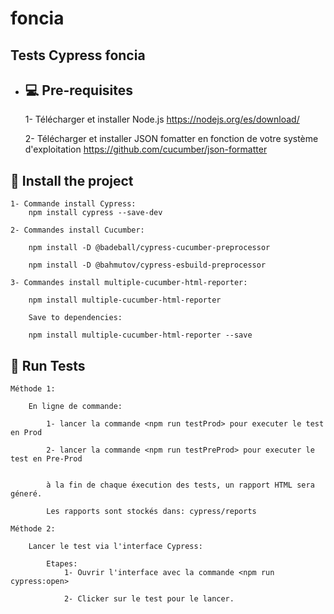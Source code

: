 # foncia
## Tests Cypress foncia
- ## 💻 Pre-requisites
    1- Télécharger et installer Node.js
        https://nodejs.org/es/download/
        
    2- Télécharger et installer JSON fomatter en fonction de votre système d'exploitation
        https://github.com/cucumber/json-formatter 

## 🚀 Install the project
    1- Commande install Cypress: 
        npm install cypress --save-dev
        
    2- Commandes install Cucumber: 

        npm install -D @badeball/cypress-cucumber-preprocessor 
        
        npm install -D @bahmutov/cypress-esbuild-preprocessor
        
    3- Commandes install multiple-cucumber-html-reporter:

        npm install multiple-cucumber-html-reporter

        Save to dependencies:

        npm install multiple-cucumber-html-reporter --save
        

## 🚀 Run Tests
    Méthode 1: 

        En ligne de commande:

            1- lancer la commande <npm run testProd> pour executer le test en Prod

            2- lancer la commande <npm run testPreProd> pour executer le test en Pre-Prod


            à la fin de chaque éxecution des tests, un rapport HTML sera géneré. 

            Les rapports sont stockés dans: cypress/reports

    Méthode 2: 

        Lancer le test via l'interface Cypress:

            Etapes:
                1- Ouvrir l'interface avec la commande <npm run cypress:open>
                
                2- Clicker sur le test pour le lancer.
